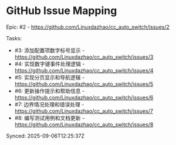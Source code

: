 # GitHub Issue Mapping

Epic: #2 - https://github.com/Linuxdazhao/cc_auto_switch/issues/2

Tasks:
- #3: 添加配置项数字标号显示 - https://github.com/Linuxdazhao/cc_auto_switch/issues/3
- #4: 实现数字键事件处理逻辑 - https://github.com/Linuxdazhao/cc_auto_switch/issues/4
- #5: 实现分页显示和导航逻辑 - https://github.com/Linuxdazhao/cc_auto_switch/issues/5
- #6: 更新操作提示和帮助信息 - https://github.com/Linuxdazhao/cc_auto_switch/issues/6
- #7: 边界情况处理和错误处理 - https://github.com/Linuxdazhao/cc_auto_switch/issues/7
- #8: 编写测试用例和文档更新 - https://github.com/Linuxdazhao/cc_auto_switch/issues/8

Synced: 2025-09-06T12:25:37Z
